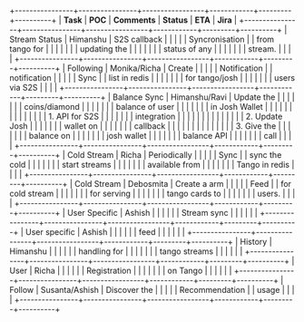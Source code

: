 +----------------+----------------+-----------------+------------+---------+----------+
| **Task**       | **POC**        | **Comments**    | **Status** | **ETA** | **Jira** |
+----------------+----------------+-----------------+------------+---------+----------+
| Stream Status  | Himanshu       | S2S callback    |            |         |          |
| Syncronisation |                | from tango for  |            |         |          |
|                |                | updating the    |            |         |          |
|                |                | status of any   |            |         |          |
|                |                | stream.         |            |         |          |
+----------------+----------------+-----------------+------------+---------+----------+
| Following      | Monika/Richa   | Create          |            |         |          |
| Notification   |                | notification    |            |         |          |
| Sync           |                | list in redis   |            |         |          |
|                |                | for tango/josh  |            |         |          |
|                |                | users via S2S   |            |         |          |
+----------------+----------------+-----------------+------------+---------+----------+
| Balance Sync   | Himanshu/Ravi  | Update the      |            |         |          |
|                |                | coins/diamond   |            |         |          |
|                |                | balance of user |            |         |          |
|                |                | in Josh Wallet  |            |         |          |
|                |                |                 |            |         |          |
|                |                | 1.  API for S2S |            |         |          |
|                |                |     integration |            |         |          |
|                |                |                 |            |         |          |
|                |                | 2.  Update Josh |            |         |          |
|                |                |     wallet on   |            |         |          |
|                |                |     callback    |            |         |          |
|                |                |                 |            |         |          |
|                |                | 3.  Give the    |            |         |          |
|                |                |     balance on  |            |         |          |
|                |                |     josh wallet |            |         |          |
|                |                |     balance API |            |         |          |
|                |                |     call        |            |         |          |
+----------------+----------------+-----------------+------------+---------+----------+
| Cold Stream    | Richa          | Periodically    |            |         |          |
| Sync           |                | sync the cold   |            |         |          |
|                |                | start streams   |            |         |          |
|                |                | available from  |            |         |          |
|                |                | Tango in redis  |            |         |          |
+----------------+----------------+-----------------+------------+---------+----------+
| Cold Stream    | Debosmita      | Create a arm    |            |         |          |
| Feed           |                | for cold stream |            |         |          |
|                |                | for serving     |            |         |          |
|                |                | tango cards to  |            |         |          |
|                |                | users.          |            |         |          |
+----------------+----------------+-----------------+------------+---------+----------+
| User Specific  | Ashish         |                 |            |         |          |
| Stream sync    |                |                 |            |         |          |
+----------------+----------------+-----------------+------------+---------+----------+
| User specific  | Ashish         |                 |            |         |          |
| feed           |                |                 |            |         |          |
+----------------+----------------+-----------------+------------+---------+----------+
| History        | Himanshu       |                 |            |         |          |
| handling for   |                |                 |            |         |          |
| tango streams  |                |                 |            |         |          |
+----------------+----------------+-----------------+------------+---------+----------+
| User           | Richa          |                 |            |         |          |
| Registration   |                |                 |            |         |          |
| on Tango       |                |                 |            |         |          |
+----------------+----------------+-----------------+------------+---------+----------+
| Follow         | Susanta/Ashish | Discover the    |            |         |          |
| Recommendation |                | usage           |            |         |          |
+----------------+----------------+-----------------+------------+---------+----------+
